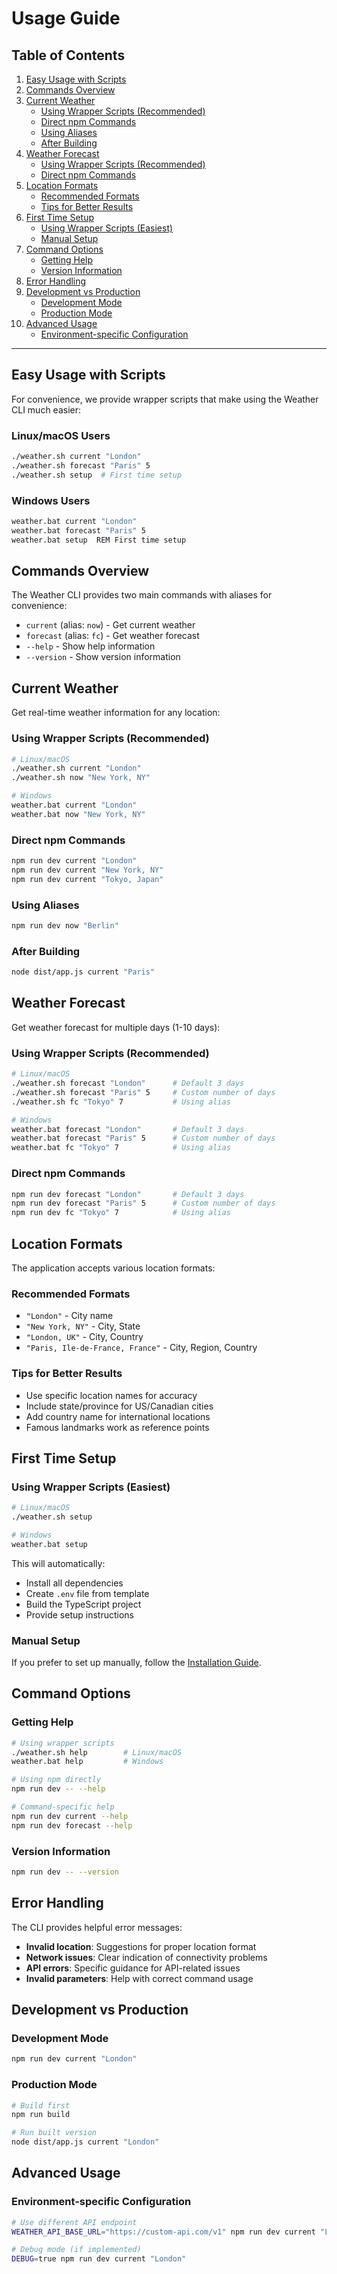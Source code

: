 # Usage Guide

## Table of Contents

1. [Easy Usage with Scripts](#easy-usage-with-scripts)
2. [Commands Overview](#commands-overview)
3. [Current Weather](#current-weather)
   - [Using Wrapper Scripts (Recommended)](#using-wrapper-scripts-recommended)
   - [Direct npm Commands](#direct-npm-commands)
   - [Using Aliases](#using-aliases)
   - [After Building](#after-building)
4. [Weather Forecast](#weather-forecast)
   - [Using Wrapper Scripts (Recommended)](#using-wrapper-scripts-recommended-1)
   - [Direct npm Commands](#direct-npm-commands-1)
5. [Location Formats](#location-formats)
   - [Recommended Formats](#recommended-formats)
   - [Tips for Better Results](#tips-for-better-results)
6. [First Time Setup](#first-time-setup)
   - [Using Wrapper Scripts (Easiest)](#using-wrapper-scripts-easiest)
   - [Manual Setup](#manual-setup)
7. [Command Options](#command-options)
   - [Getting Help](#getting-help)
   - [Version Information](#version-information)
8. [Error Handling](#error-handling)
9. [Development vs Production](#development-vs-production)
   - [Development Mode](#development-mode)
   - [Production Mode](#production-mode)
10. [Advanced Usage](#advanced-usage)
    - [Environment-specific Configuration](#environment-specific-configuration)

---

## Easy Usage with Scripts

For convenience, we provide wrapper scripts that make using the Weather CLI much easier:

### Linux/macOS Users
```bash
./weather.sh current "London"
./weather.sh forecast "Paris" 5
./weather.sh setup  # First time setup
```

### Windows Users
```cmd
weather.bat current "London"
weather.bat forecast "Paris" 5
weather.bat setup  REM First time setup
```

## Commands Overview

The Weather CLI provides two main commands with aliases for convenience:

- `current` (alias: `now`) - Get current weather
- `forecast` (alias: `fc`) - Get weather forecast
- `--help` - Show help information
- `--version` - Show version information

## Current Weather

Get real-time weather information for any location:

### Using Wrapper Scripts (Recommended)
```bash
# Linux/macOS
./weather.sh current "London"
./weather.sh now "New York, NY"

# Windows
weather.bat current "London"
weather.bat now "New York, NY"
```

### Direct npm Commands
```bash
npm run dev current "London"
npm run dev current "New York, NY"
npm run dev current "Tokyo, Japan"
```

### Using Aliases
```bash
npm run dev now "Berlin"
```

### After Building
```bash
node dist/app.js current "Paris"
```

## Weather Forecast

Get weather forecast for multiple days (1-10 days):

### Using Wrapper Scripts (Recommended)
```bash
# Linux/macOS
./weather.sh forecast "London"      # Default 3 days
./weather.sh forecast "Paris" 5     # Custom number of days
./weather.sh fc "Tokyo" 7           # Using alias

# Windows  
weather.bat forecast "London"       # Default 3 days
weather.bat forecast "Paris" 5      # Custom number of days
weather.bat fc "Tokyo" 7            # Using alias
```

### Direct npm Commands
```bash
npm run dev forecast "London"       # Default 3 days
npm run dev forecast "Paris" 5      # Custom number of days
npm run dev fc "Tokyo" 7            # Using alias
```

## Location Formats

The application accepts various location formats:

### Recommended Formats
- `"London"` - City name
- `"New York, NY"` - City, State
- `"London, UK"` - City, Country
- `"Paris, Ile-de-France, France"` - City, Region, Country

### Tips for Better Results
- Use specific location names for accuracy
- Include state/province for US/Canadian cities
- Add country name for international locations
- Famous landmarks work as reference points

## First Time Setup

### Using Wrapper Scripts (Easiest)
```bash
# Linux/macOS
./weather.sh setup

# Windows
weather.bat setup
```

This will automatically:
- Install all dependencies
- Create `.env` file from template
- Build the TypeScript project
- Provide setup instructions

### Manual Setup
If you prefer to set up manually, follow the [Installation Guide](INSTALLATION.md).

## Command Options

### Getting Help
```bash
# Using wrapper scripts
./weather.sh help        # Linux/macOS
weather.bat help         # Windows

# Using npm directly
npm run dev -- --help

# Command-specific help
npm run dev current --help
npm run dev forecast --help
```

### Version Information
```bash
npm run dev -- --version
```

## Error Handling

The CLI provides helpful error messages:

- **Invalid location**: Suggestions for proper location format
- **Network issues**: Clear indication of connectivity problems  
- **API errors**: Specific guidance for API-related issues
- **Invalid parameters**: Help with correct command usage

## Development vs Production

### Development Mode
```bash
npm run dev current "London"
```

### Production Mode
```bash
# Build first
npm run build

# Run built version
node dist/app.js current "London"
```

## Advanced Usage

### Environment-specific Configuration
```bash
# Use different API endpoint
WEATHER_API_BASE_URL="https://custom-api.com/v1" npm run dev current "London"

# Debug mode (if implemented)
DEBUG=true npm run dev current "London"
```